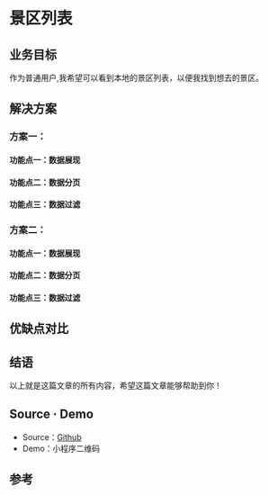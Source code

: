 # 景区列表

## 业务目标

作为普通用户,我希望可以看到本地的景区列表，以便我找到想去的景区。

## 解决方案

### 方案一：

#### 功能点一：数据展现

#### 功能点二：数据分页

#### 功能点三：数据过滤

### 方案二：

#### 功能点一：数据展现

#### 功能点二：数据分页

#### 功能点三：数据过滤

## 优缺点对比

## 结语

以上就是这篇文章的所有内容，希望这篇文章能够帮助到你！

## Source · Demo

- Source：[Github](https://github.com/digitalchina-frontend/matrix-miniapp/tree/main/miniprogram)
- Demo：小程序二维码

## 参考
